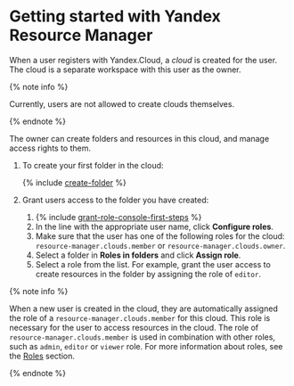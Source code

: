 # Getting started with Yandex Resource Manager

When a user registers with Yandex.Cloud, a _cloud_ is created for the user. The cloud is a separate workspace with this user as the owner.

{% note info %}

Currently, users are not allowed to create clouds themselves.

{% endnote %}

The owner can create folders and resources in this cloud, and manage access rights to them.

1. To create your first folder in the cloud:

    {% include [create-folder](../_includes/create-folder.md) %}

2. Grant users access to the folder you have created:
    1. {% include [grant-role-console-first-steps](../_includes/iam/grant-role-console-first-steps.md) %}
    1. In the line with the appropriate user name, click **Configure roles**.
    1. Make sure that the user has one of the following roles for the cloud: `resource-manager.clouds.member` or `resource-manager.clouds.owner`.
    1. Select a folder in **Roles in folders**  and click **Assign role**.
    1. Select a role from the list. For example, grant the user access to create resources in the folder by assigning the role of `editor`.

{% note info %}

When a new user is created in the cloud, they are automatically assigned the role of a `resource-manager.clouds.member` for this cloud. This role is necessary for the user to access resources in the cloud. The role of `resource-manager.clouds.member` is used in combination with other roles, such as `admin`, `editor` or `viewer` role. For more information about roles, see the [Roles](../iam/concepts/access-control/roles.md) section.

{% endnote %}

